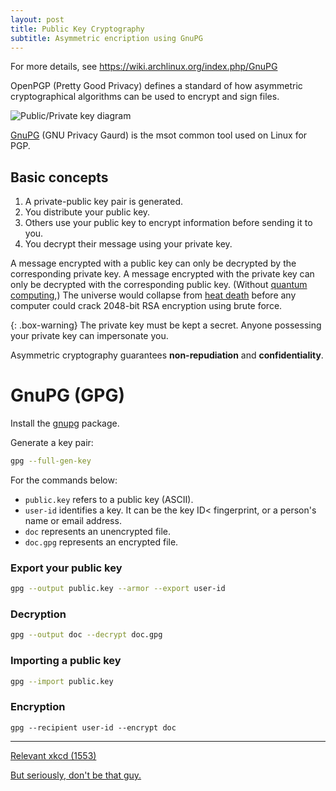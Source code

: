 ```yaml
---
layout: post
title: Public Key Cryptography 
subtitle: Asymmetric encription using GnuPG
---
```


For more details, see <https://wiki.archlinux.org/index.php/GnuPG>

OpenPGP (Pretty Good Privacy) defines a standard of how asymmetric cryptographical algorithms can be used to encrypt and sign files.

![Public/Private key diagram](https://upload.wikimedia.org/wikipedia/commons/f/f0/Orange_blue_public_key_cryptography_en.svg)

[GnuPG](https://gnupg.org/) (GNU Privacy Gaurd) is the msot common tool used on Linux for PGP.

## Basic concepts

1. A private-public key pair is generated.
2. You distribute your public key.
3. Others use your public key to encrypt information before sending it to you.
4. You decrypt their message using your private key.

A message encrypted with a public key can only be decrypted by the corresponding private key. A message encrypted with the private key can only be decrypted with the corresponding public key. (Without [quantum computing](https://en.wikipedia.org/wiki/Quantum_computing),) The universe would collapse from [heat death](https://en.wikipedia.org/wiki/Heat_death_of_the_universe) before any computer could crack 2048-bit RSA encryption using brute force. 

{: .box-warning}
The private key must be kept a secret. Anyone possessing your private key can impersonate you.

Asymmetric cryptography guarantees **non-repudiation** and **confidentiality**.

# GnuPG (GPG) 

Install the [gnupg](https://packages.ubuntu.com/artful/gnupg) package.

Generate a key pair:

```sh
gpg --full-gen-key
```

For the commands below:

- `public.key` refers to a public key (ASCII).
- `user-id` identifies a key. It can be the key ID< fingerprint, or a person's name or email address.
- `doc` represents an unencrypted file.
- `doc.gpg` represents an encrypted file.

### Export your public key

```sh
gpg --output public.key --armor --export user-id
```

### Decryption

```sh
gpg --output doc --decrypt doc.gpg
```


### Importing a public key

```sh
gpg --import public.key
```

### Encryption

```
gpg --recipient user-id --encrypt doc
```

*****

[Relevant xkcd (1553)](https://xkcd.com/1553/)

[But seriously, don't be that guy.](https://arstechnica.com/information-technology/2017/09/in-spectacular-fail-adobe-security-team-posts-private-pgp-key-on-blog/)

